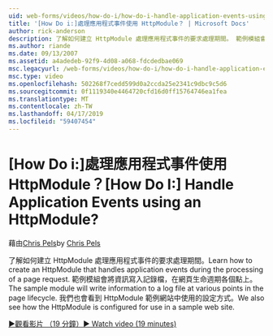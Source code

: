 ```yaml
---
uid: web-forms/videos/how-do-i/how-do-i-handle-application-events-using-an-httpmodule
title: '[How Do i:]處理應用程式事件使用 HttpModule？ | Microsoft Docs'
author: rick-anderson
description: 了解如何建立 HttpModule 處理應用程式事件的要求處理期間。 範例模組會將資訊寫入記錄檔...
ms.author: riande
ms.date: 09/13/2007
ms.assetid: a4adedeb-92f9-4d08-a068-fdcdedbae069
msc.legacyurl: /web-forms/videos/how-do-i/how-do-i-handle-application-events-using-an-httpmodule
msc.type: video
ms.openlocfilehash: 502268f7cedd599d0a2ccda25e2341c9dbc9c5d6
ms.sourcegitcommit: 0f1119340e4464720cfd16d0ff15764746ea1fea
ms.translationtype: MT
ms.contentlocale: zh-TW
ms.lasthandoff: 04/17/2019
ms.locfileid: "59407454"
---
```

# <a name="how-do-i-handle-application-events-using-an-httpmodule"></a><span data-ttu-id="b7a3d-105">[How Do i:]處理應用程式事件使用 HttpModule？</span><span class="sxs-lookup"><span data-stu-id="b7a3d-105">[How Do I:] Handle Application Events using an HttpModule?</span></span>

<span data-ttu-id="b7a3d-106">藉由[Chris Pels](https://twitter.com/chrispels)</span><span class="sxs-lookup"><span data-stu-id="b7a3d-106">by [Chris Pels](https://twitter.com/chrispels)</span></span>

<span data-ttu-id="b7a3d-107">了解如何建立 HttpModule 處理應用程式事件的要求處理期間。</span><span class="sxs-lookup"><span data-stu-id="b7a3d-107">Learn how to create an HttpModule that handles application events during the processing of a page request.</span></span> <span data-ttu-id="b7a3d-108">範例模組會將資訊寫入記錄檔，在網頁生命週期各個點上。</span><span class="sxs-lookup"><span data-stu-id="b7a3d-108">The sample module will write information to a log file at various points in the page lifecycle.</span></span> <span data-ttu-id="b7a3d-109">我們也會看到 HttpModule 範例網站中使用的設定方式。</span><span class="sxs-lookup"><span data-stu-id="b7a3d-109">We also see how the HttpModule is configured for use in a sample web site.</span></span>

[<span data-ttu-id="b7a3d-110">&#9654;觀看影片 （19 分鐘）</span><span class="sxs-lookup"><span data-stu-id="b7a3d-110">&#9654; Watch video (19 minutes)</span></span>](https://channel9.msdn.com/Blogs/ASP-NET-Site-Videos/how-do-i-handle-application-events-using-an-httpmodule)
